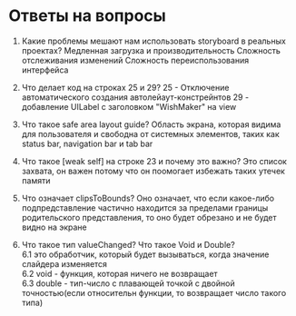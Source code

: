 # Ответы на вопросы

1. Какие проблемы мешают нам использовать storyboard в реальных проектах?
   Медленная загрузка и производительность
   Сложность отслеживания изменений
   Сложность переиспользования интерфейса

2. Что делает код на строках 25 и 29?
   25 - Отключение автоматического создания автолейаут-констрейнтов
   29 - добавление UILabel с заголовком "WishMaker" на view

3. Что такое safe area layout guide?
   Область экрана, которая видима для пользователя и свободна от системных элементов, таких как status bar, navigation bar и tab bar

4. Что такое [weak self] на строке 23 и почему это важно?
   Это список захвата, он важен потому что он поомогает избежать таких утечек памяти

5. Что означает clipsToBounds?
   Оно означает, что если какое-либо подпредставление частично находится за пределами границы родительского представления, то оно будет обрезано и не будет видно на экране

6. Что такое тип valueChanged? Что такое Void и Double?<br/>
   6.1 это обработчик, который будет вызываться, когда значение слайдера изменяется <br/>
   6.2 void - функция, которая ничего не возвращает<br/>
   6.3 double - тип-число с плавающей точкой с двойной точностью(если относительн функции, то возвращает число такого типа)<br/>
   
